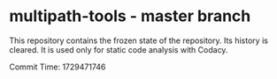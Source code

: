 # multipath-tools - master branch

This repository contains the frozen state of the repository.
Its history is cleared. It is used only for static code
analysis with Codacy.

Commit Time: 1729471746